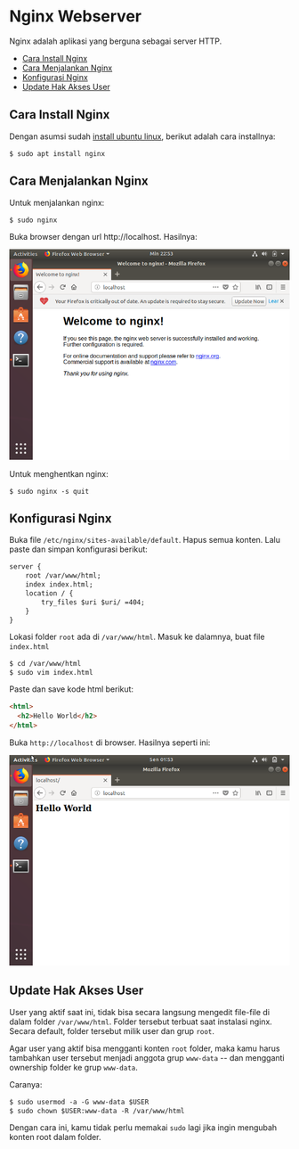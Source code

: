 # Nginx Webserver

Nginx adalah aplikasi yang berguna sebagai server HTTP.

- [Cara Install Nginx](#cara-install-nginx)
- [Cara Menjalankan Nginx](#cara-menjalankan-nginx)
- [Konfigurasi Nginx](#konfigurasi-nginx)
- [Update Hak Akses User](#update-hak-akses-user)

## Cara Install Nginx

Dengan asumsi sudah [install ubuntu linux](linux/readme.md), berikut adalah cara installnya:

```terminal
$ sudo apt install nginx
```

## Cara Menjalankan Nginx

Untuk menjalankan nginx:
```terminal
$ sudo nginx
```

Buka browser dengan url http://localhost. Hasilnya:

![nginx](welcome.png)

Untuk menghentkan nginx:
```terminal
$ sudo nginx -s quit
```
## Konfigurasi Nginx

Buka file `/etc/nginx/sites-available/default`. Hapus semua konten. Lalu paste dan simpan konfigurasi berikut:
```nginx
server {
    root /var/www/html;
    index index.html;
    location / {
        try_files $uri $uri/ =404;
    }
}
```
Lokasi folder `root` ada di `/var/www/html`. Masuk ke dalamnya, buat file `index.html`

```terminal
$ cd /var/www/html
$ sudo vim index.html
```

Paste dan save kode html berikut:

```html
<html>
  <h2>Hello World</h2>
</html>
```

Buka `http://localhost` di browser. Hasilnya seperti ini:

![hello](hello.png)

## Update Hak Akses User

User yang aktif saat ini, tidak bisa secara langsung mengedit file-file di dalam folder `/var/www/html`. Folder tersebut terbuat saat instalasi nginx. Secara default, folder tersebut milik user dan grup `root`.

Agar user yang aktif bisa mengganti konten `root` folder, maka kamu harus tambahkan user tersebut menjadi anggota grup `www-data` -- dan mengganti ownership folder ke grup `www-data`. 

Caranya:

```terminal
$ sudo usermod -a -G www-data $USER
$ sudo chown $USER:www-data -R /var/www/html
```

Dengan cara ini, kamu tidak perlu memakai `sudo` lagi jika ingin mengubah konten root dalam folder.
